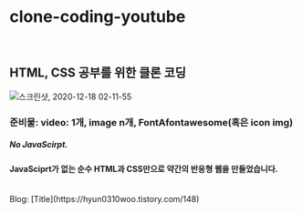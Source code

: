 # clone-coding-youtube

<br/>

## HTML, CSS 공부를 위한 클론 코딩



![스크린샷, 2020-12-18 02-11-55](https://user-images.githubusercontent.com/61106927/102522498-a9748a00-40d9-11eb-9baf-0737dcf91d8a.png)

### 준비물: video: 1개, image n개, FontAfontawesome(혹은 icon img)

##### No JavaScirpt.

#### JavaSciprt가 없는 순수 HTML과 CSS만으로 약간의 반응형 웹을 만들었습니다.
<br/>
Blog: [Title](https://hyun0310woo.tistory.com/148)
